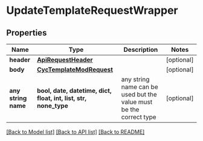 # UpdateTemplateRequestWrapper


## Properties
Name | Type | Description | Notes
------------ | ------------- | ------------- | -------------
**header** | [**ApiRequestHeader**](ApiRequestHeader.md) |  | [optional] 
**body** | [**CycTemplateModRequest**](CycTemplateModRequest.md) |  | [optional] 
**any string name** | **bool, date, datetime, dict, float, int, list, str, none_type** | any string name can be used but the value must be the correct type | [optional]

[[Back to Model list]](../README.md#documentation-for-models) [[Back to API list]](../README.md#documentation-for-api-endpoints) [[Back to README]](../README.md)



